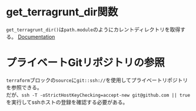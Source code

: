 # get_terragrunt_dir関数
`get_terragrunt_dir()`は`path.module`のようにカレントディレクトリを取得する。
[Documentation](https://terragrunt.gruntwork.io/docs/reference/built-in-functions/#get_terragrunt_dir)

# プライベートGitリポジトリの参照
`terraform`ブロックの`source`に`git::ssh://`を使用してプライベートリポジトリを参照できる。  
だが、`ssh -T -oStrictHostKeyChecking=accept-new git@github.com || true`を実行してsshホストの登録を確認する必要がある。